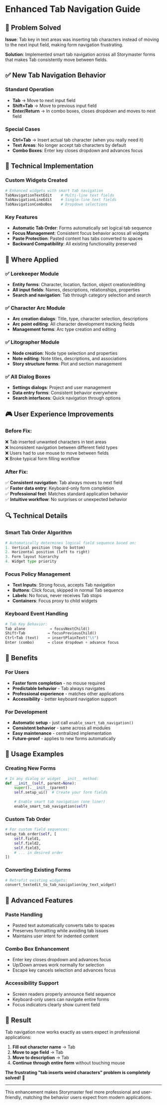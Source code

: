 # Enhanced Tab Navigation Guide

## 🎯 Problem Solved

**Issue**: Tab key in text areas was inserting tab characters instead of moving to the next input field, making form navigation frustrating.

**Solution**: Implemented smart tab navigation across all Storymaster forms that makes Tab consistently move between fields.

## ✅ New Tab Navigation Behavior

### **Standard Operation**
- **Tab** → Move to next input field
- **Shift+Tab** → Move to previous input field  
- **Enter/Return** → In combo boxes, closes dropdown and moves to next field

### **Special Cases**
- **Ctrl+Tab** → Insert actual tab character (when you really need it)
- **Text Areas**: No longer accept tab characters by default
- **Combo Boxes**: Enter key closes dropdown and advances focus

## 🔧 Technical Implementation

### **Custom Widgets Created**
```python
# Enhanced widgets with smart tab navigation
TabNavigationTextEdit    # Multi-line text fields
TabNavigationLineEdit    # Single-line text fields  
TabNavigationComboBox    # Dropdown selections
```

### **Key Features**
- **Automatic Tab Order**: Forms automatically set logical tab sequence
- **Focus Management**: Consistent focus behavior across all widgets
- **Paste Protection**: Pasted content has tabs converted to spaces
- **Backward Compatibility**: All existing functionality preserved

## 📍 Where Applied

### ✅ **Lorekeeper Module**
- **Entity forms**: Character, location, faction, object creation/editing
- **All input fields**: Names, descriptions, relationships, properties
- **Search and navigation**: Tab through category selection and search

### ✅ **Character Arc Module**  
- **Arc creation dialogs**: Title, type, character selection, descriptions
- **Arc point editing**: All character development tracking fields
- **Management forms**: Arc type creation and editing

### ✅ **Litographer Module**
- **Node creation**: Node type selection and properties
- **Note editing**: Note titles, descriptions, and associations
- **Story structure forms**: Plot and section management

### ✅ **All Dialog Boxes**
- **Settings dialogs**: Project and user management
- **Data entry forms**: Consistent behavior everywhere
- **Search interfaces**: Quick navigation through options

## 🎮 User Experience Improvements

### **Before Fix**:
❌ Tab inserted unwanted characters in text areas  
❌ Inconsistent navigation between different field types  
❌ Users had to use mouse to move between fields  
❌ Broke typical form filling workflow  

### **After Fix**:
✅ **Consistent navigation**: Tab always moves to next field  
✅ **Faster data entry**: Keyboard-only form completion  
✅ **Professional feel**: Matches standard application behavior  
✅ **Intuitive workflow**: No surprises or unexpected behavior  

## 🔍 Technical Details

### **Smart Tab Order Algorithm**
```python
# Automatically determines logical field sequence based on:
1. Vertical position (top to bottom)
2. Horizontal position (left to right)  
3. Form layout hierarchy
4. Widget type priority
```

### **Focus Policy Management**
- **Text Inputs**: Strong focus, accepts Tab navigation
- **Buttons**: Click focus, skipped in normal Tab sequence  
- **Labels**: No focus, never receives Tab stops
- **Containers**: Focus proxy to child widgets

### **Keyboard Event Handling**
```python
# Tab Key Behavior:
Tab alone           → focusNextChild()
Shift+Tab          → focusPreviousChild()  
Ctrl+Tab (text)    → insertPlainText("\t")
Enter (combo)      → close dropdown + advance focus
```

## 🚀 Benefits

### **For Users**
- **Faster form completion** - no mouse required
- **Predictable behavior** - Tab always navigates
- **Professional experience** - matches other applications
- **Accessibility** - better keyboard navigation support

### **For Development**  
- **Automatic setup** - just call `enable_smart_tab_navigation()`
- **Consistent behavior** - same across all modules
- **Easy maintenance** - centralized implementation
- **Future-proof** - applies to new forms automatically

## 📝 Usage Examples

### **Creating New Forms**
```python
# In any dialog or widget __init__ method:
def __init__(self, parent=None):
    super().__init__(parent)
    self.setup_ui()  # Create your form fields
    
    # Enable smart tab navigation (one line!)
    enable_smart_tab_navigation(self)
```

### **Custom Tab Order**
```python
# For custom field sequences:
setup_tab_order(self, [
    self.field1,
    self.field2, 
    self.field3,
    # ... in desired order
])
```

### **Converting Existing Forms**
```python
# Retrofit existing widgets:
convert_textedit_to_tab_navigation(my_text_widget)
```

## 🔧 Advanced Features

### **Paste Handling**
- Pasted text automatically converts tabs to spaces
- Preserves formatting while avoiding tab issues  
- Maintains user intent for indented content

### **Combo Box Enhancement**
- Enter key closes dropdown and advances focus
- Up/Down arrows work normally for selection
- Escape key cancels selection and advances focus

### **Accessibility Support**
- Screen readers properly announce field sequence
- Keyboard-only users can navigate entire forms
- Focus indicators clearly show current field

## 🎯 Result

Tab navigation now works exactly as users expect in professional applications:

1. **Fill out character name** → Tab
2. **Move to age field** → Tab  
3. **Move to description** → Tab
4. **Continue through entire form** without touching mouse

**The frustrating "tab inserts weird characters" problem is completely solved!** 🎉

---

This enhancement makes Storymaster feel more professional and user-friendly, matching the behavior users expect from modern applications.
